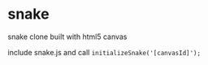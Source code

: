 snake
=====

snake clone built with html5 canvas


include snake.js and call `initializeSnake('[canvasId]');`
